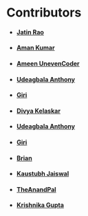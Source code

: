# Contributors

- #### [Jatin Rao](https://github.com/jatin2003)
- #### [Aman Kumar](https://github.com/amankr1619)
- #### [Ameen UnevenCoder](https://github.com/UnevenCoder)
- #### [Udeagbala Anthony](https://github.com/tony-medici)
- #### [Giri](https://github.com/giribabuweb)
- #### [Divya Kelaskar](https://github.com/divyakelaskar)
- #### [Udeagbala Anthony](https://github.com/tony-medici)
- #### [Giri](https://github.com/giribabuweb)
- #### [Brian](https://github.com/BrianSpencerDev)
- #### [Kaustubh Jaiswal](https://github.com/kaustubh2020)
- #### [TheAnandPal](https://github.com/TheAnandPal)
- #### [Krishnika Gupta](https://github.com/krish68201)
